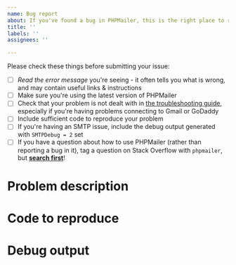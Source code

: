 ```yaml
---
name: Bug report
about: If you've found a bug in PHPMailer, this is the right place to report it
title: ''
labels: ''
assignees: ''

---
```


Please check these things before submitting your issue:

- [ ] *Read the error message* you're seeing - it often tells you what is wrong, and may contain useful links & instructions
- [ ] Make sure you're using the latest version of PHPMailer
- [ ] Check that your problem is not dealt with in [the troubleshooting guide](https://github.com/PHPMailer/PHPMailer/wiki/Troubleshooting), especially if you're having problems connecting to Gmail or GoDaddy
- [ ] Include sufficient code to reproduce your problem
- [ ] If you're having an SMTP issue, include the debug output generated with `SMTPDebug = 2` set
- [ ] If you have a question about how to use PHPMailer (rather than reporting a bug in it), tag a question on Stack Overflow with `phpmailer`, but [**search first**](https://stackoverflow.com/questions/tagged/phpmailer)!

# Problem description

# Code to reproduce

# Debug output
